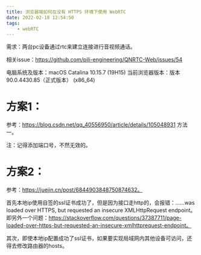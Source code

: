 ```yaml
---
title: 浏览器端如何在没有 HTTPS 环境下使用 WebRTC
date: 2022-02-18 12:54:50
tags: 
    - webRTC
---
```


需求：两台pc设备通过rtc来建立连接进行音视频通话。

相关issue：https://github.com/pili-engineering/QNRTC-Web/issues/54

电脑系统及版本：macOS Catalina 10.15.7 (19H15)
当前浏览器版本：版本 90.0.4430.85（正式版本） (x86_64)

# 方案1：
参考：https://blog.csdn.net/qq_40556950/article/details/105048931 方法一。

注：记得添加端口号，不然无效的。

# 方案2：
参考：https://juejin.cn/post/6844903848750874632。

首先本地ip使用自签的ssl证书成功了，但是因为接口走http的，会报错：......was loaded over HTTPS, but requested an insecure XMLHttpRequest endpoint。
即另外一个问题：https://stackoverflow.com/questions/37387711/page-loaded-over-https-but-requested-an-insecure-xmlhttprequest-endpoint。

其次，即使本地ip配置成功了ssl证书，如果要实现局域网内其他设备可访问，还得去修改路由器的hosts。


